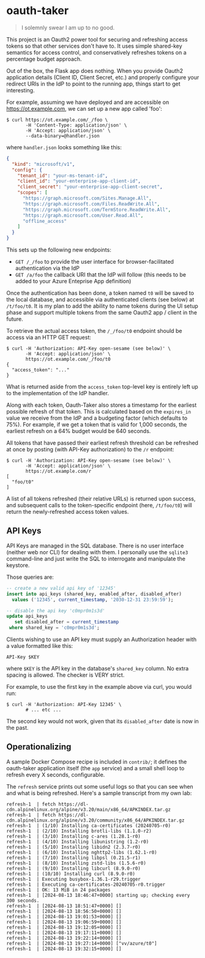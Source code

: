 oauth-taker
===========

> I solemnly swear I am up to no good.

This project is an Oauth2 power tool for securing and refreshing
access tokens so that other services don't have to.  It uses
simple shared-key semantics for access control, and
conservatively refreshes tokens on a percentage budget approach.

Out of the box, the Flask app does nothing.  When you provide
Oauth2 application details (Client ID, Client Secret, etc.) and
properly configure your redirect URIs in the IdP to point to the
running app, things start to get interesting.

For example, assuming we have deployed and are accessible on
https://ot.example.com, we can set up a new app called 'foo':

```console
$ curl https://ot.example.com/_/foo \
       -H 'Content-Type: application/json' \
       -H 'Accept: application/json' \
       --data-binary=@handler.json
```

where `handler.json` looks something like this:

```json
{
  "kind": "microsoft/v1",
  "config": {
    "tenant_id": "your-ms-tenant-id",
    "client_id": "your-enterprise-app-client-id",
    "client_secret": "your-enterprise-app-client-secret",
    "scopes": [
      "https://graph.microsoft.com/Sites.Manage.All",
      "https://graph.microsoft.com/Files.ReadWrite.All",
      "https://graph.microsoft.com/TermStore.ReadWrite.All",
      "https://graph.microsoft.com/User.Read.All",
      "offline_access"
    ]
  }
}
```

This sets up the following new endpoints:

- `GET /_/foo` to provide the user interface for
  browser-facilitated authentication via the IdP
- `GET /a/foo` the callback URI that the IdP will follow (this
  needs to be added to your Azure Enteprise App definition)

Once the authentication has been done, a token named `t0` will be
saved to the local database, and accessible via authenticated
clients (see below) at `/t/foo/t0`.  It is my plan to add the
ability to name tokens during the UI setup phase and support
multiple tokens from the same Oauth2 app / client in the future.

To retrieve the actual access token, the `/_/foo/t0` endpoint
should be access via an HTTP GET request:

```console
$ curl -H 'Authorization: API-Key open-sesame (see below)' \
       -H 'Accept: application/json' \
       https://ot.example.com/_/foo/t0
{
  "access_token": "..."
}
```

What is returned aside from the `access_token` top-level key is
entirely left up to the implementation of the IdP handler.

Along with each token, Oauth-Taker also stores a timestamp for the
earliest possible refresh of that token.  This is calculated based
on the `expires_in` value we receive from the IdP and a budgeting
factor (which defaults to 75%).  For example, if we get a token
that is valid for 1,000 seconds, the earliest refresh on a 64%
budget would be 640 seconds.

All tokens that have passed their earliest refresh threshold can
be refreshed at once by posting (with API-Key authorization) to
the `/r` endpoint:

```console
$ curl -H 'Authorization: API-Key open-sesame (see below)' \
       -H 'Accept: application/json' \
       https://ot.example.com/r
[
  "foo/t0"
]
```

A list of all tokens refreshed (their relative URLs) is returned
upon success, and subsequent calls to the token-specific endpoint
(here, `/t/foo/t0`) will return the newly-refreshed access token
values.


## API Keys

API Keys are managed in the SQL database.  There is no user
interface (neither web nor CLI) for dealing with them.  I
personally use the `sqlite3` command-line and just write the SQL
to interrogate and manipulate the keystore.

Those queries are:

```sql
-- create a new valid api key of '12345'
insert into api_keys (shared_key, enabled_after, disabled_after)
  values ('12345', current_timestamp, '2030-12-31 23:59:59');

-- disable the api key 'c0mpr0m1s3d'
update api_keys
   set disabled_after = current_timestamp
 where shared_key = 'c0mpr0m1s3d';
```

Clients wishing to use an API key must supply an Authorization
header with a value formatted like this:

`API-Key $KEY`

where `$KEY` is the API key in the database's `shared_key` column.
No extra spacing is allowed.  The checker is VERY strict.

For example, to use the first key in the example above via curl,
you would run:

```console
$ curl -H 'Authorization: API-Key 12345' \
       # ... etc ...
```

The second key would not work, given that its `disabled_after`
date is now in the past.

## Operationalizing

A sample Docker Compose recipe is included in `contrib/`; it
defines the oauth-taker application itself (the `app` service) and
a small shell loop to refresh every X seconds, configurable.

The `refresh` service prints out some useful logs so that you can
see when and what is being refreshed.  Here's a sample transcript
from my own lab:

```
refresh-1  | fetch https://dl-cdn.alpinelinux.org/alpine/v3.20/main/x86_64/APKINDEX.tar.gz
refresh-1  | fetch https://dl-cdn.alpinelinux.org/alpine/v3.20/community/x86_64/APKINDEX.tar.gz
refresh-1  | (1/10) Installing ca-certificates (20240705-r0)
refresh-1  | (2/10) Installing brotli-libs (1.1.0-r2)
refresh-1  | (3/10) Installing c-ares (1.28.1-r0)
refresh-1  | (4/10) Installing libunistring (1.2-r0)
refresh-1  | (5/10) Installing libidn2 (2.3.7-r0)
refresh-1  | (6/10) Installing nghttp2-libs (1.62.1-r0)
refresh-1  | (7/10) Installing libpsl (0.21.5-r1)
refresh-1  | (8/10) Installing zstd-libs (1.5.6-r0)
refresh-1  | (9/10) Installing libcurl (8.9.0-r0)
refresh-1  | (10/10) Installing curl (8.9.0-r0)
refresh-1  | Executing busybox-1.36.1-r29.trigger
refresh-1  | Executing ca-certificates-20240705-r0.trigger
refresh-1  | OK: 13 MiB in 24 packages
refresh-1  | [2024-08-13 18:46:47+0000] starting up; checking every 300 seconds.
refresh-1  | [2024-08-13 18:51:47+0000] []
refresh-1  | [2024-08-13 18:56:50+0000] []
refresh-1  | [2024-08-13 19:01:53+0000] []
refresh-1  | [2024-08-13 19:06:59+0000] []
refresh-1  | [2024-08-13 19:12:05+0000] []
refresh-1  | [2024-08-13 19:17:11+0000] []
refresh-1  | [2024-08-13 19:22:14+0000] []
refresh-1  | [2024-08-13 19:27:14+0000] ["vv/azure/t0"]
refresh-1  | [2024-08-13 19:32:15+0000] []
```

